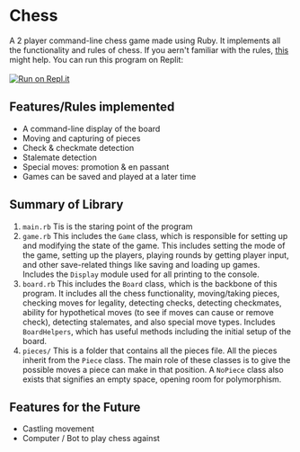 # Chess
A 2 player command-line chess game made using Ruby. It implements all the functionality and rules of chess. If you aern't familiar with the rules, [this](https://en.wikipedia.org/wiki/Chess) might help. You can run this program on Replit:
<br><br>
[![Run on Repl.it](https://replit.com/badge/github/Mohammad4844/Chess)](https://replit.com/@Imxxn/Chess?v=1)
<br>
## Features/Rules implemented
- A command-line display of the board
- Moving and capturing of pieces
- Check & checkmate detection
- Stalemate detection
- Special moves: promotion & en passant
- Games can be saved and played at a later time
## Summary of Library
1) `main.rb` Tis is the staring point of the program
2) `game.rb` This includes the `Game` class, which is responsible for setting up and modifying the state of the game. This includes setting the mode of the game, setting up the players, playing rounds by getting player input, and other save-related things like saving and loading up games. Includes the `Display` module used for all printing to the console.
3) `board.rb` This includes the `Board` class, which is the backbone of this program. It includes all the chess functionality, moving/taking pieces, checking moves for legality, detecting checks, detecting checkmates, ability for hypothetical moves (to see if moves can cause or remove check), detecting stalemates, and also special move types. Includes `BoardHelpers`, which has useful methods including the initial setup of the board.
4) `pieces/` This is a folder that contains all the pieces file. All the pieces inherit from the `Piece` class. The main role of these classes is to give the possible moves a piece can make in that position. A `NoPiece` class also exists that signifies an empty space, opening room for polymorphism.
## Features for the Future
- Castling movement
- Computer / Bot to play chess against
